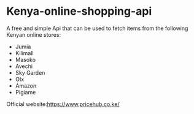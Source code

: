 # Kenya-online-shopping-api

A free and simple Api that can be used to fetch items from the following Kenyan online stores:
- Jumia
- Kilimall
- Masoko
- Avechi
- Sky Garden
- Olx
- Amazon
- Pigiame

Official website:https://www.pricehub.co.ke/
